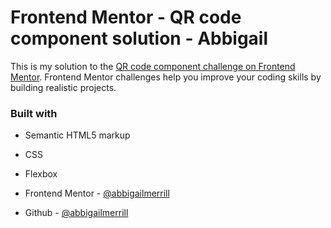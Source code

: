 # Frontend Mentor - QR code component solution - Abbigail

This is my solution to the [QR code component challenge on Frontend Mentor](https://www.frontendmentor.io/challenges/qr-code-component-iux_sIO_H). Frontend Mentor challenges help you improve your coding skills by building realistic projects. 

### Built with

- Semantic HTML5 markup
- CSS 
- Flexbox

- Frontend Mentor - [@abbigailmerrill](https://www.https://www.frontendmentor.io/profile/abbigailmerrill)
- Github - [@abbigailmerrill](https://github.com/abbigailmerrill)

